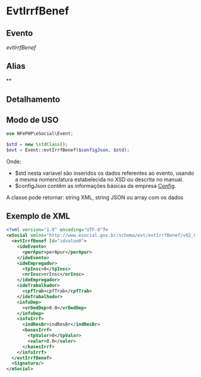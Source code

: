 # EvtIrrfBenef

## Evento
 *evtIrrfBenef*

## Alias
 **


## Detalhamento



## Modo de USO

```php
use NFePHP\eSocial\Event;

$std = new \stdClass();
$evt = Event::evtIrrfBenef($configJson, $std);
```

Onde:
- $std nesta variavel são inseridos os dados referentes ao evento, usando a mesma nomenclatura estabelecida no XSD ou descrita no manual.
- $configJson contêm as informações básicas da empresa [Config](Config.md).

A classe pode retornar: string XML, string JSON ou array com os dados


## Exemplo de XML

```xml
<?xml version="1.0" encoding="UTF-8"?>
<eSocial xmlns="http://www.esocial.gov.br/schema/evt/evtIrrfBenef/v02_02_01" xmlns:xsi="http://www.w3.org/2001/XMLSchema-instance" xsi:schemaLocation="http://www.esocial.gov.br/schema/evt/evtIrrfBenef/v02_02_01 ../schemes/evtIrrfBenef.xsd ">
  <evtIrrfBenef Id="idvalue0">
    <ideEvento>
      <perApur>perApur</perApur>
    </ideEvento>
    <ideEmpregador>
      <tpInsc>0</tpInsc>
      <nrInsc>nrInsc</nrInsc>
    </ideEmpregador>
    <ideTrabalhador>
      <cpfTrab>cpfTrab</cpfTrab>
    </ideTrabalhador>
    <infoDep>
      <vrDedDep>0.0</vrDedDep>
    </infoDep>
    <infoIrrf>
      <indResBr>indResBr</indResBr>
      <basesIrrf>
        <tpValor>0</tpValor>
        <valor>0.0</valor>
      </basesIrrf>
    </infoIrrf>
  </evtIrrfBenef>
  <Signature/>
</eSocial>

```
